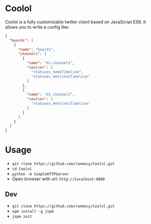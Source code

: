 # Coolol

Coolol is a fully customizable twitter client based on JavaScript ES6.
It allows you to write a config like:

```json
{
  "boards": [
    {
      "name": "board1",
      "channels": [
        {
          "name": "b1-channel1",
          "sources": [
            "statuses_homeTimeline",
            "statuses_mentionsTimeline"
          ]
        },
        {
          "name": "b1-channel2",
          "sources": [
            "statuses_mentionsTimeline"
          ]
        }
      ]
    }
  ]
}
```

# Usage

* `git clone https://github.com/ranmocy/Coolol.git`
* `cd Coolol`
* `python -m SimpleHTTPServer`
* Open browser with url: `http://localhost:8080`

## Dev

* `git clone https://github.com/ranmocy/Coolol.git`
* `npm install -g jspm`
* `jspm init`
